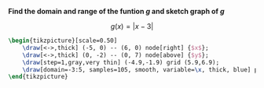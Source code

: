 **Find the domain and range of the funtion $g$ and sketch graph of $g$**

$$
g(x) = \left|x-3\right|
$$

```tikz
\begin{tikzpicture}[scale=0.50]
    \draw[<->,thick] (-5, 0) -- (6, 0) node[right] {$x$};
    \draw[<->,thick] (0, -2) -- (0, 7) node[above] {$y$};
    \draw[step=1,gray,very thin] (-4.9,-1.9) grid (5.9,6.9);
    \draw[domain=-3:5, samples=105, smooth, variable=\x, thick, blue] plot ({\x}, {abs(\x-3)});
\end{tikzpicture}
```
